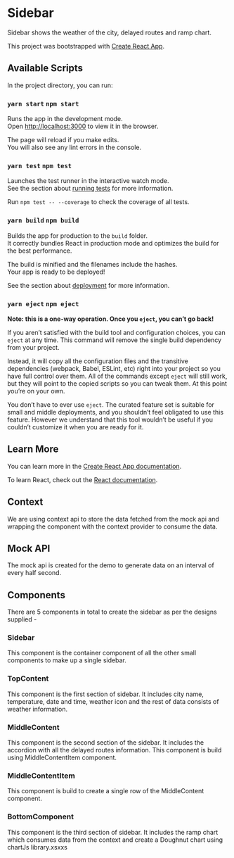 # Sidebar

Sidebar shows the weather of the city, delayed routes and ramp chart.

This project was bootstrapped with [Create React App](https://github.com/facebook/create-react-app).

## Available Scripts

In the project directory, you can run:

### `yarn start` `npm start`

Runs the app in the development mode.\
Open [http://localhost:3000](http://localhost:3000) to view it in the browser.

The page will reload if you make edits.\
You will also see any lint errors in the console.

### `yarn test` `npm test`

Launches the test runner in the interactive watch mode.\
See the section about [running tests](https://facebook.github.io/create-react-app/docs/running-tests) for more information.

Run `npm test -- --coverage` to check the coverage of all tests.

### `yarn build` `npm build`

Builds the app for production to the `build` folder.\
It correctly bundles React in production mode and optimizes the build for the best performance.

The build is minified and the filenames include the hashes.\
Your app is ready to be deployed!

See the section about [deployment](https://facebook.github.io/create-react-app/docs/deployment) for more information.

### `yarn eject` `npm eject`

**Note: this is a one-way operation. Once you `eject`, you can’t go back!**

If you aren’t satisfied with the build tool and configuration choices, you can `eject` at any time. This command will remove the single build dependency from your project.

Instead, it will copy all the configuration files and the transitive dependencies (webpack, Babel, ESLint, etc) right into your project so you have full control over them. All of the commands except `eject` will still work, but they will point to the copied scripts so you can tweak them. At this point you’re on your own.

You don’t have to ever use `eject`. The curated feature set is suitable for small and middle deployments, and you shouldn’t feel obligated to use this feature. However we understand that this tool wouldn’t be useful if you couldn’t customize it when you are ready for it.

## Learn More

You can learn more in the [Create React App documentation](https://facebook.github.io/create-react-app/docs/getting-started).

To learn React, check out the [React documentation](https://reactjs.org/).

## Context

We are using context api to store the data fetched from the mock api and wrapping the component with the context provider to consume the data.

## Mock API

The mock api is created for the demo to generate data on an interval of every half second.

## Components

There are 5 components in total to create the sidebar as per the designs supplied -

### Sidebar

This component is the container component of all the other small components to make up a single sidebar.

### TopContent

This component is the first section of sidebar. It includes city name, temperature, date and time, weather icon and the rest of data consists of weather information.

### MiddleContent

This component is the second section of the sidebar. It includes the accordion with all the delayed routes information. This component is build using MiddleContentItem component.

### MiddleContentItem

This component is build to create a single row of the MiddleContent component.

### BottomComponent

This component is the third section of sidebar. It includes the ramp chart which consumes data from the context and create a Doughnut chart using chartJs library.xsxxs
